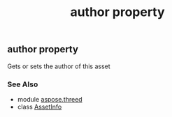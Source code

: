 ﻿---
title: author property
second_title: Aspose.3D for Python via .NET API References
description: 
type: docs
weight: 110
url: /python-net/aspose.threed/assetinfo/author/
is_root: false
---

## author property


Gets or sets the author of this asset

### See Also
* module [aspose.threed](../../)
* class [AssetInfo](/3d/python-net/aspose.threed/assetinfo)
